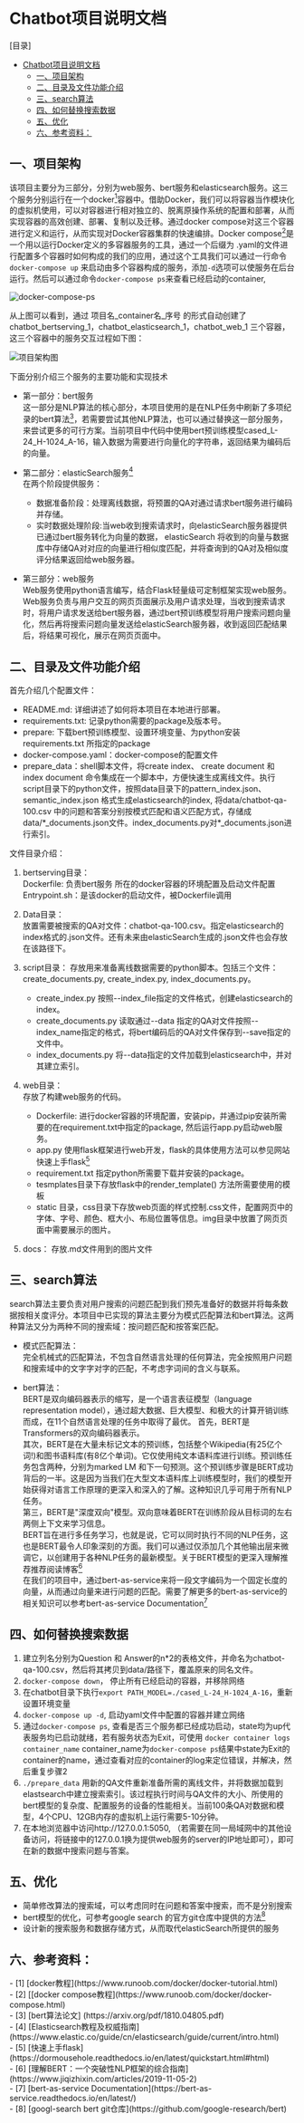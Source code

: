 
# Chatbot项目说明文档<!-- no toc -->
[目录]
- [Chatbot项目说明文档](#chatbot项目说明文档)
  - [一、项目架构](#一项目架构)
  - [二、目录及文件功能介绍](#二目录及文件功能介绍)
  - [三、search算法](#三search算法)
  - [四、如何替换搜索数据](#四如何替换搜索数据)
  - [五、优化](#五优化)
  - [六、参考资料：](#六参考资料)
  
## 一、项目架构
该项目主要分为三部分，分别为web服务、bert服务和elasticsearch服务。这三个服务分别运行在一个docker[<sup>1</sup>](#docker)容器中。借助Docker，我们可以将容器当作模块化的虚拟机使用，可以对容器进行相对独立的、脱离原操作系统的配置和部署，从而实现容器的高效创建、部署、复制以及迁移。通过docker compose对这三个容器进行定义和运行，从而实现对Docker容器集群的快速编排。Docker compose[<sup>2</sup>](#docker-compose)是一个用以运行Docker定义的多容器服务的工具，通过一个后缀为 .yaml的文件进行配置多个容器时如何构成的我们的应用，通过这个工具我们可以通过一行命令`docker-compose up` 来启动由多个容器构成的服务，添加`-d`选项可以使服务在后台运行。然后可以通过命令`docker-compose ps`来查看已经启动的container,  

![docker-compose-ps](./docker-compose-ps.PNG "docker-compose ps 运行结果图")  
  
从上图可以看到，通过 项目名_container名_序号 的形式自动创建了chatbot_bertserving_1，chatbot_elasticsearch_1，chatbot_web_1 三个容器，这三个容器中的服务交互过程如下图：

![项目架构图](./containers.PNG "项目架构图")  
  
下面分别介绍三个服务的主要功能和实现技术  

* 第一部分：bert服务  
这一部分是NLP算法的核心部分，本项目使用的是在NLP任务中刷新了多项纪录的bert算法[<sup>3</sup>](#bert)，若需要尝试其他NLP算法，也可以通过替换这一部分服务，来尝试更多的可行方案。当前项目中代码中使用bert预训练模型cased_L-24_H-1024_A-16，输入数据为需要进行向量化的字符串，返回结果为编码后的向量。

* 第二部分：elasticSearch服务[<sup>4</sup>](#elasticSearch)  
在两个阶段提供服务：
    - 数据准备阶段：处理离线数据，将预置的QA对通过请求bert服务进行编码并存储。
    - 实时数据处理阶段:当web收到搜索请求时，向elasticSearch服务器提供已通过bert服务转化为向量的数据， elasticSearch 将收到的向量与数据库中存储QA对对应的向量进行相似度匹配，并将查询到的QA对及相似度评分结果返回给web服务器。  

* 第三部分：web服务  
Web服务使用python语言编写，结合Flask轻量级可定制框架实现web服务。  
Web服务负责与用户交互的网页页面展示及用户请求处理，当收到搜索请求时，将用户请求发送给bert服务器，通过bert预训练模型将用户搜索问题向量化，然后再将搜索问题向量发送给elasticSearch服务器，收到返回匹配结果后，将结果可视化，展示在网页页面中。  


## 二、目录及文件功能介绍
首先介绍几个配置文件：

- README.md: 详细讲述了如何将本项目在本地进行部署。
- requirements.txt: 记录python需要的package及版本号。
- prepare: 下载bert预训练模型、设置环境变量、为python安装requirements.txt 所指定的package
- docker-compose.yaml：docker-compose的配置文件
- prepare_data：shell脚本文件，将create index、 create document 和index document 命令集成在一个脚本中，方便快速生成离线文件。执行script目录下的python文件，按照data目录下的pattern_index.json、semantic_index.json
格式生成elasticsearch的index,  将data/chatbot-qa-100.csv 中的问题和答案分别按模式匹配和语义匹配方式，存储成data/\*_documents.json文件。index_documents.py对*_documents.json进行索引。
  
文件目录介绍：
 1. bertserving目录：  
Dockerfile: 负责bert服务 所在的docker容器的环境配置及启动文件配置  
Entrypoint.sh：是该docker的启动文件，被Dockerfile调用

 2. Data目录：  
放置需要被搜索的QA对文件：chatbot-qa-100.csv。指定elasticsearch的index格式的.json文件。还有未来由elasticSearch生成的.json文件也会存放在该路径下。  

 3. script目录：
存放用来准备离线数据需要的python脚本。包括三个文件：create_documents.py, create_index.py, index_documents.py。
    - create_index.py 按照--index_file指定的文件格式，创建elasticsearch的index。
    - create_documents.py 读取通过--data 指定的QA对文件按照--index_name指定的格式，将bert编码后的QA对文件保存到--save指定的文件中。
    - index_documents.py 将--data指定的文件加载到elasticsearch中，并对其建立索引。

 4. web目录：  
存放了构建web服务的代码。
    - Dockerfile: 进行docker容器的环境配置，安装pip，并通过pip安装所需要的在requirement.txt中指定的package, 然后运行app.py启动web服务。
    - app.py 使用flask框架进行web开发，flask的具体使用方法可以参见网站快速上手flask[<sup>5</sup>](#flask)  
    - requirement.txt 指定python所需要下载并安装的package。
    - tesmplates目录下存放flask中的render_template() 方法所需要使用的模板  
    - static 目录，css目录下存放web页面的样式控制.css文件，配置网页中的字体、字号、颜色、框大小、布局位置等信息。img目录中放置了网页页面中需要展示的图片。  

  5. docs：
存放.md文件用到的图片文件  

## 三、search算法
search算法主要负责对用户搜索的问题匹配到我们预先准备好的数据并将每条数据按相关度评分。本项目中已实现的算法主要分为模式匹配算法和bert算法。这两种算法又分为两种不同的搜索域：按问题匹配和按答案匹配。
* 模式匹配算法：  
完全机械式的匹配算法，不包含自然语言处理的任何算法，完全按照用户问题和搜索域中的文字字对字的匹配，不考虑字词间的含义与联系。
  
* bert算法：  
BERT是双向编码器表示的缩写，是一个语言表征模型（language representation model），通过超大数据、巨大模型、和极大的计算开销训练而成，在11个自然语言处理的任务中取得了最优。
首先，BERT是Transformers的双向编码器表示。  
其次，BERT是在大量未标记文本的预训练，包括整个Wikipedia(有25亿个词!)和图书语料库(有8亿个单词)。它仅使用纯文本语料库进行训练。预训练任务包含两种，分别为marked LM 和下一句预测。这个预训练步骤是BERT成功背后的一半。这是因为当我们在大型文本语料库上训练模型时，我们的模型开始获得对语言工作原理的更深入和深入的了解。这种知识几乎可用于所有NLP任务。  
第三，BERT是"深度双向"模型。双向意味着BERT在训练阶段从目标词的左右两侧上下文来学习信息。  
BERT旨在进行多任务学习，也就是说，它可以同时执行不同的NLP任务，这也是BERT最令人印象深刻的方面。我们可以通过仅添加几个其他输出层来微调它，以创建用于各种NLP任务的最新模型。关于BERT模型的更深入理解推荐推荐阅读博客[<sup>6</sup>](#bert-blog)  
在我们的项目中，通过bert-as-service来将一段文字编码为一个固定长度的向量，从而通过向量来进行问题的匹配。需要了解更多的bert-as-service的相关知识可以参考bert-as-service Documentation[<sup>7</sup>](#bert-as-service)

## 四、如何替换搜索数据
  1. 建立列名分别为Question 和 Answer的n*2的表格文件，并命名为chatbot-qa-100.csv，然后将其拷贝到data/路径下，覆盖原来的同名文件。
  2. `docker-compose down`， 停止所有已经启动的容器，并移除网络
  3. 在chatbot目录下执行`export PATH_MODEL=./cased_L-24_H-1024_A-16`，重新设置环境变量
  4. `docker-compose up -d`, 启动yaml文件中配置的容器并建立网络
  5. 通过`docker-compose ps`, 查看是否三个服务都已经成功启动，state均为up代表服务均已启动就绪，若有服务状态为Exit，可使用 `docker container logs container_name` container_name为`docker-compose ps`结果中state为Exit的container的name，通过查看对应的container的log来定位错误，并解决，然后重复步骤2
  6. `./prepare_data` 用新的QA文件重新准备所需的离线文件，并将数据加载到elastsearch中建立搜索索引。该过程执行时间与QA文件的大小、所使用的bert模型的复杂度、配置服务的设备的性能相关。当前100条QA对数据和模型，4个CPU、12GB内存的虚拟机上运行需要5-10分钟。
  7. 在本地浏览器中访问http://127.0.0.1:5050, （若需要在同一局域网中的其他设备访问，将链接中的127.0.0.1换为提供web服务的server的IP地址即可），即可在新的数据中搜索问题与答案。  
   
## 五、优化
* 简单修改算法的搜索域，可以考虑同时在问题和答案中搜索，而不是分别搜索  
* bert模型的优化，可参考google search 的官方git仓库中提供的方法[<sup>8</sup>](#bert-git)  
* 设计新的搜索服务和数据存储方式，从而取代elasticSearch所提供的服务  
  
## 六、参考资料：
<div id="docker"></div>
- [1] [docker教程](https://www.runoob.com/docker/docker-tutorial.html)
<div id="docker-compose"></div>
- [2] [[docker compose教程](https://www.runoob.com/docker/docker-compose.html)
<div id="bert"></div>
- [3] [bert算法论文] (https://arxiv.org/pdf/1810.04805.pdf)
<div id="Elasticsearch"></div>
- [4] [Elasticsearch教程及权威指南] (https://www.elastic.co/guide/cn/elasticsearch/guide/current/intro.html)
<div id="flask"></div>
- [5] [快速上手flask](https://dormousehole.readthedocs.io/en/latest/quickstart.html#html)
<div id="bert-blog"></div>
- [6] [理解BERT：一个突破性NLP框架的综合指南](https://www.jiqizhixin.com/articles/2019-11-05-2)
<div id="bert-as-service"></div>
- [7] [bert-as-service Documentation](https://bert-as-service.readthedocs.io/en/latest/)
<div id="bert-git"></div>
- [8] [googl-search bert git仓库](https://github.com/google-research/bert)
